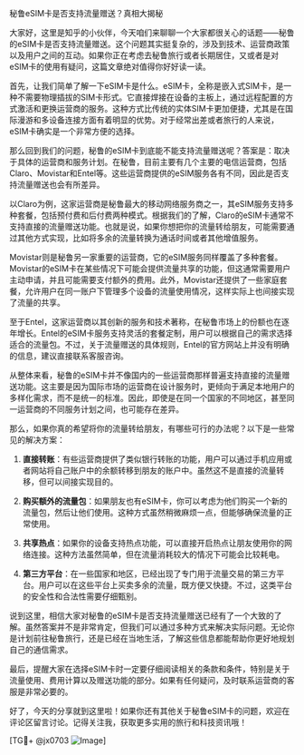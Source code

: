 秘鲁eSIM卡是否支持流量赠送？真相大揭秘

大家好，这里是知乎的小伙伴，今天咱们来聊聊一个大家都很关心的话题——秘鲁的eSIM卡是否支持流量赠送。这个问题其实挺复杂的，涉及到技术、运营商政策以及用户之间的互动。如果你正在考虑去秘鲁旅行或者长期居住，又或者是对eSIM卡的使用有疑问，这篇文章绝对值得你好好读一读。

首先，让我们简单了解一下eSIM卡是什么。eSIM卡，全称是嵌入式SIM卡，是一种不需要物理插拔的SIM卡形式。它直接焊接在设备的主板上，通过远程配置的方式激活和更换运营商的服务。这种方式比传统的实体SIM卡更加便捷，尤其是在国际漫游和多设备连接方面有着明显的优势。对于经常出差或者旅行的人来说，eSIM卡确实是一个非常方便的选择。

那么回到我们的问题，秘鲁的eSIM卡到底能不能支持流量赠送呢？答案是：取决于具体的运营商和服务计划。在秘鲁，目前主要有几个主要的电信运营商，包括Claro、Movistar和Entel等。这些运营商提供的eSIM服务各有不同，因此是否支持流量赠送也会有所差异。

以Claro为例，这家运营商是秘鲁最大的移动网络服务商之一，其eSIM服务支持多种套餐，包括预付费和后付费两种模式。根据我们的了解，Claro的eSIM卡通常不支持直接的流量赠送功能。也就是说，如果你想把你的流量转给朋友，可能需要通过其他方式实现，比如将多余的流量转换为通话时间或者其他增值服务。

Movistar则是秘鲁另一家重要的运营商，它的eSIM服务同样覆盖了多种套餐。Movistar的eSIM卡在某些情况下可能会提供流量共享的功能，但这通常需要用户主动申请，并且可能需要支付额外的费用。此外，Movistar还提供了一些家庭套餐，允许用户在同一账户下管理多个设备的流量使用情况，这样实际上也间接实现了流量的共享。

至于Entel，这家运营商以其创新的服务和技术著称，在秘鲁市场上的份额也在逐年增长。Entel的eSIM卡服务支持灵活的套餐定制，用户可以根据自己的需求选择适合的流量包。不过，关于流量赠送的具体规则，Entel的官方网站上并没有明确的信息，建议直接联系客服咨询。

从整体来看，秘鲁的eSIM卡并不像国内的一些运营商那样普遍支持直接的流量赠送功能。这主要是因为国际市场的运营商在设计服务时，更倾向于满足本地用户的多样化需求，而不是统一的标准。因此，即使是在同一个国家的不同地区，甚至同一运营商的不同服务计划之间，也可能存在差异。

那么，如果你真的希望将你的流量转给朋友，有哪些可行的办法呢？以下是一些常见的解决方案：

1. **直接转账**：有些运营商提供了类似银行转账的功能，用户可以通过手机应用或者网站将自己账户中的余额转移到朋友的账户中。虽然这不是直接的流量转移，但可以间接实现目的。

2. **购买额外的流量包**：如果朋友也有eSIM卡，你可以考虑为他们购买一个新的流量包，然后让他们使用。这种方式虽然稍微麻烦一点，但能够确保流量的正常使用。

3. **共享热点**：如果你的设备支持热点功能，可以直接开启热点让朋友使用你的网络连接。这种方法虽然简单，但在流量消耗较大的情况下可能会比较耗电。

4. **第三方平台**：在一些国家和地区，已经出现了专门用于流量交易的第三方平台。用户可以在这些平台上买卖多余的流量，既方便又快捷。不过，这类平台的安全性和合法性需要仔细甄别。

说到这里，相信大家对秘鲁的eSIM卡是否支持流量赠送已经有了一个大致的了解。虽然答案并不是非常肯定，但我们可以通过多种方式来解决实际问题。无论你是计划前往秘鲁旅行，还是已经在当地生活，了解这些信息都能帮助你更好地规划自己的通信需求。

最后，提醒大家在选择eSIM卡时一定要仔细阅读相关的条款和条件，特别是关于流量使用、费用计算以及赠送功能的部分。如果有任何疑问，及时联系运营商的客服是非常必要的。

好了，今天的分享就到这里啦！如果你还有其他关于秘鲁eSIM卡的问题，欢迎在评论区留言讨论。记得关注我，获取更多实用的旅行和科技资讯哦！

[TG💪+ @jx0703 ![Image](https://github.com/user-attachments/assets/dbca1d08-cadb-493c-b0ec-ad6f7a83f270)]